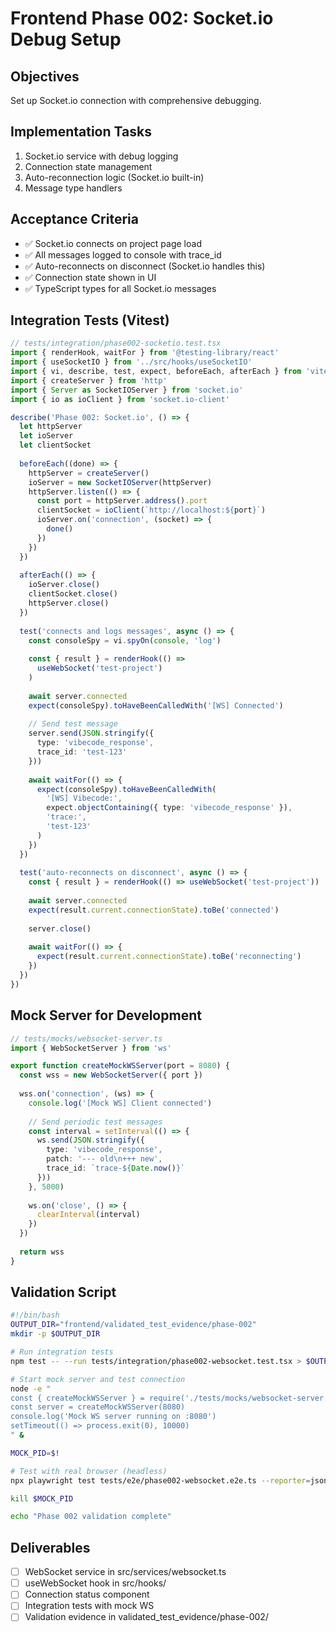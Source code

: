 # Frontend Phase 002: Socket.io Debug Setup

## Objectives
Set up Socket.io connection with comprehensive debugging.

## Implementation Tasks
1. Socket.io service with debug logging
2. Connection state management
3. Auto-reconnection logic (Socket.io built-in)
4. Message type handlers

## Acceptance Criteria
- ✅ Socket.io connects on project page load
- ✅ All messages logged to console with trace_id
- ✅ Auto-reconnects on disconnect (Socket.io handles this)
- ✅ Connection state shown in UI
- ✅ TypeScript types for all Socket.io messages

## Integration Tests (Vitest)
```typescript
// tests/integration/phase002-socketio.test.tsx
import { renderHook, waitFor } from '@testing-library/react'
import { useSocketIO } from '../src/hooks/useSocketIO'
import { vi, describe, test, expect, beforeEach, afterEach } from 'vitest'
import { createServer } from 'http'
import { Server as SocketIOServer } from 'socket.io'
import { io as ioClient } from 'socket.io-client'

describe('Phase 002: Socket.io', () => {
  let httpServer
  let ioServer
  let clientSocket
  
  beforeEach((done) => {
    httpServer = createServer()
    ioServer = new SocketIOServer(httpServer)
    httpServer.listen(() => {
      const port = httpServer.address().port
      clientSocket = ioClient(`http://localhost:${port}`)
      ioServer.on('connection', (socket) => {
        done()
      })
    })
  })
  
  afterEach(() => {
    ioServer.close()
    clientSocket.close()
    httpServer.close()
  })
  
  test('connects and logs messages', async () => {
    const consoleSpy = vi.spyOn(console, 'log')
    
    const { result } = renderHook(() => 
      useWebSocket('test-project')
    )
    
    await server.connected
    expect(consoleSpy).toHaveBeenCalledWith('[WS] Connected')
    
    // Send test message
    server.send(JSON.stringify({
      type: 'vibecode_response',
      trace_id: 'test-123'
    }))
    
    await waitFor(() => {
      expect(consoleSpy).toHaveBeenCalledWith(
        '[WS] Vibecode:',
        expect.objectContaining({ type: 'vibecode_response' }),
        'trace:',
        'test-123'
      )
    })
  })
  
  test('auto-reconnects on disconnect', async () => {
    const { result } = renderHook(() => useWebSocket('test-project'))
    
    await server.connected
    expect(result.current.connectionState).toBe('connected')
    
    server.close()
    
    await waitFor(() => {
      expect(result.current.connectionState).toBe('reconnecting')
    })
  })
})
```

## Mock Server for Development
```typescript
// tests/mocks/websocket-server.ts
import { WebSocketServer } from 'ws'

export function createMockWSServer(port = 8080) {
  const wss = new WebSocketServer({ port })
  
  wss.on('connection', (ws) => {
    console.log('[Mock WS] Client connected')
    
    // Send periodic test messages
    const interval = setInterval(() => {
      ws.send(JSON.stringify({
        type: 'vibecode_response',
        patch: '--- old\n+++ new',
        trace_id: `trace-${Date.now()}`
      }))
    }, 5000)
    
    ws.on('close', () => {
      clearInterval(interval)
    })
  })
  
  return wss
}
```

## Validation Script
```bash
#!/bin/bash
OUTPUT_DIR="frontend/validated_test_evidence/phase-002"
mkdir -p $OUTPUT_DIR

# Run integration tests
npm test -- --run tests/integration/phase002-websocket.test.tsx > $OUTPUT_DIR/vitest.log 2>&1

# Start mock server and test connection
node -e "
const { createMockWSServer } = require('./tests/mocks/websocket-server.ts')
const server = createMockWSServer(8080)
console.log('Mock WS server running on :8080')
setTimeout(() => process.exit(0), 10000)
" &

MOCK_PID=$!

# Test with real browser (headless)
npx playwright test tests/e2e/phase002-websocket.e2e.ts --reporter=json > $OUTPUT_DIR/playwright.json

kill $MOCK_PID

echo "Phase 002 validation complete"
```

## Deliverables
- [ ] WebSocket service in src/services/websocket.ts
- [ ] useWebSocket hook in src/hooks/
- [ ] Connection status component
- [ ] Integration tests with mock WS
- [ ] Validation evidence in validated_test_evidence/phase-002/